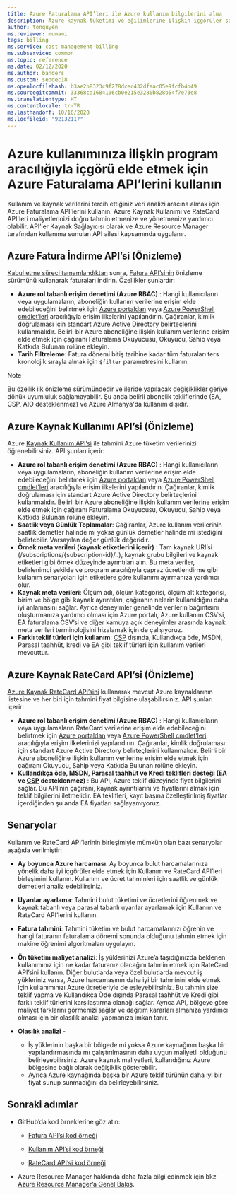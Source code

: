 ```yaml
---
title: Azure Faturalama API’leri ile Azure kullanım bilgilerini alma
description: Azure kaynak tüketimi ve eğilimlerine ilişkin içgörüler sağlamak için kullanılan Azure Faturalama Kullanımı ve RateCard API’leri hakkında bilgi edinin.
author: tonguyen
ms.reviewer: mumami
tags: billing
ms.service: cost-management-billing
ms.subservice: common
ms.topic: reference
ms.date: 02/12/2020
ms.author: banders
ms.custom: seodec18
ms.openlocfilehash: b3ae2b8323c9f278dcec432dfaac05e9fcfb4b49
ms.sourcegitcommit: 33368ca1684106cb0e215e3280b828b54f7e73e8
ms.translationtype: HT
ms.contentlocale: tr-TR
ms.lasthandoff: 10/16/2020
ms.locfileid: "92132117"
---
```

# <a name="use-azure-billing-apis-to-programmatically-get-insight-into-your-azure-usage"></a>Azure kullanımınıza ilişkin program aracılığıyla içgörü elde etmek için Azure Faturalama API’lerini kullanın
Kullanım ve kaynak verilerini tercih ettiğiniz veri analizi aracına almak için Azure Faturalama API'lerini kullanın. Azure Kaynak Kullanımı ve RateCard API'leri maliyetlerinizi doğru tahmin etmenize ve yönetmenize yardımcı olabilir. API’ler Kaynak Sağlayıcısı olarak ve Azure Resource Manager tarafından kullanıma sunulan API ailesi kapsamında uygulanır.  

## <a name="azure-invoice-download-api-preview"></a>Azure Fatura İndirme API’si (Önizleme)
[Kabul etme süreci tamamlandıktan](manage-billing-access.md#opt-in) sonra, [Fatura API’sinin](/rest/api/billing) önizleme sürümünü kullanarak faturaları indirin. Özellikler şunlardır:

* **Azure rol tabanlı erişim denetimi (Azure RBAC)** : Hangi kullanıcıların veya uygulamaların, aboneliğin kullanım verilerine erişim elde edebileceğini belirtmek için [Azure portaldan](https://portal.azure.com) veya [Azure PowerShell cmdlet’leri](/powershell/azure/) aracılığıyla erişim ilkelerini yapılandırın. Çağıranlar, kimlik doğrulaması için standart Azure Active Directory belirteçlerini kullanmalıdır. Belirli bir Azure aboneliğine ilişkin kullanım verilerine erişim elde etmek için çağıranı Faturalama Okuyucusu, Okuyucu, Sahip veya Katkıda Bulunan rolüne ekleyin.
* **Tarih Filtreleme**: Fatura dönemi bitiş tarihine kadar tüm faturaları ters kronolojik sırayla almak için `$filter` parametresini kullanın.

> [!NOTE]
> Bu özellik ilk önizleme sürümündedir ve ileride yapılacak değişiklikler geriye dönük uyumluluk sağlamayabilir. Şu anda belirli abonelik tekliflerinde (EA, CSP, AIO desteklenmez) ve Azure Almanya'da kullanım dışıdır.

## <a name="azure-resource-usage-api-preview"></a>Azure Kaynak Kullanımı API’si (Önizleme)
Azure [Kaynak Kullanım API’si](/previous-versions/azure/reference/mt219003(v=azure.100)) ile tahmini Azure tüketim verilerinizi öğrenebilirsiniz. API şunları içerir:

* **Azure rol tabanlı erişim denetimi (Azure RBAC)** : Hangi kullanıcıların veya uygulamaların, aboneliğin kullanım verilerine erişim elde edebileceğini belirtmek için [Azure portaldan](https://portal.azure.com) veya [Azure PowerShell cmdlet’leri](/powershell/azure/) aracılığıyla erişim ilkelerini yapılandırın. Çağıranlar, kimlik doğrulaması için standart Azure Active Directory belirteçlerini kullanmalıdır. Belirli bir Azure aboneliğine ilişkin kullanım verilerine erişim elde etmek için çağıranı Faturalama Okuyucusu, Okuyucu, Sahip veya Katkıda Bulunan rolüne ekleyin.
* **Saatlik veya Günlük Toplamalar**: Çağıranlar, Azure kullanım verilerinin saatlik demetler halinde mi yoksa günlük demetler halinde mi istediğini belirtebilir. Varsayılan değer günlük değeridir.
* **Örnek meta verileri (kaynak etiketlerini içerir)** : Tam kaynak URI’si (/subscriptions/{subscription-id}/..), kaynak grubu bilgileri ve kaynak etiketleri gibi örnek düzeyinde ayrıntıları alın. Bu meta veriler, belirlenimci şekilde ve program aracılığıyla çapraz ücretlendirme gibi kullanım senaryoları için etiketlere göre kullanımı ayırmanıza yardımcı olur.
* **Kaynak meta verileri**: Ölçüm adı, ölçüm kategorisi, ölçüm alt kategorisi, birim ve bölge gibi kaynak ayrıntıları, çağıranın nelerin kullanıldığını daha iyi anlamasını sağlar. Ayrıca deneyimler genelinde verilerin bağıntısını oluşturmanıza yardımcı olması için Azure portalı, Azure kullanım CSV’si, EA faturalama CSV’si ve diğer kamuya açık deneyimler arasında kaynak meta verileri terminolojisini hizalamak için de çalışıyoruz.
* **Farklı teklif türleri için kullanım**: [CSP](/partner-center) dışında, Kullandıkça öde, MSDN, Parasal taahhüt, kredi ve EA gibi teklif türleri için kullanım verileri mevcuttur.

## <a name="azure-resource-ratecard-api-preview"></a>Azure Kaynak RateCard API’si (Önizleme)
[Azure Kaynak RateCard API’sini](/previous-versions/azure/reference/mt219005(v=azure.100)) kullanarak mevcut Azure kaynaklarının listesine ve her biri için tahmini fiyat bilgisine ulaşabilirsiniz. API şunları içerir:

* **Azure rol tabanlı erişim denetimi (Azure RBAC)** : Hangi kullanıcıların veya uygulamaların RateCard verilerine erişim elde edebileceğini belirtmek için [Azure portaldan](https://portal.azure.com) veya [Azure PowerShell cmdlet’leri](/powershell/azure/) aracılığıyla erişim ilkelerinizi yapılandırın. Çağıranlar, kimlik doğrulaması için standart Azure Active Directory belirteçlerini kullanmalıdır. Belirli bir Azure aboneliğine ilişkin kullanım verilerine erişim elde etmek için çağıranı Okuyucu, Sahip veya Katkıda Bulunan rolüne ekleyin.
* **Kullandıkça öde, MSDN, Parasal taahhüt ve Kredi teklifleri desteği (EA ve [CSP](/partner-center) desteklenmez)** : Bu API, Azure teklif düzeyinde fiyat bilgilerini sağlar.  Bu API’nin çağıranı, kaynak ayrıntılarını ve fiyatlarını almak için teklif bilgilerini iletmelidir. EA teklifleri, kayıt başına özelleştirilmiş fiyatlar içerdiğinden şu anda EA fiyatları sağlayamıyoruz.

## <a name="scenarios"></a>Senaryolar
Kullanım ve RateCard API’lerinin birleşimiyle mümkün olan bazı senaryolar aşağıda verilmiştir:

* **Ay boyunca Azure harcaması**: Ay boyunca bulut harcamalarınıza yönelik daha iyi içgörüler elde etmek için Kullanım ve RateCard API’leri birleşimini kullanın. Kullanım ve ücret tahminleri için saatlik ve günlük demetleri analiz edebilirsiniz.
* **Uyarılar ayarlama**: Tahmini bulut tüketimi ve ücretlerini öğrenmek ve kaynak tabanlı veya parasal tabanlı uyarılar ayarlamak için Kullanım ve RateCard API’lerini kullanın.
* **Fatura tahmini**: Tahmini tüketim ve bulut harcamalarınızı öğrenin ve hangi faturanın faturalama dönemi sonunda olduğunu tahmin etmek için makine öğrenimi algoritmaları uygulayın.
* **Ön tüketim maliyet analizi**: İş yüklerinizi Azure’a taşıdığınızda beklenen kullanımınız için ne kadar faturanız olacağını tahmin etmek için RateCard API’sini kullanın. Diğer bulutlarda veya özel bulutlarda mevcut iş yükleriniz varsa, Azure harcamasının daha iyi bir tahminini elde etmek için kullanımınızı Azure ücretleriyle de eşleyebilirsiniz. Bu tahmin size teklif yapma ve Kullandıkça Öde dışında Parasal taahhüt ve Kredi gibi farklı teklif türlerini karşılaştırma olanağı sağlar. Ayrıca API, bölgeye göre maliyet farklarını görmenizi sağlar ve dağıtım kararları almanıza yardımcı olması için bir olasılık analizi yapmanıza imkan tanır.
* **Olasılık analizi** -

  * İş yüklerinin başka bir bölgede mi yoksa Azure kaynağının başka bir yapılandırmasında mı çalıştırılmasının daha uygun maliyetli olduğunu belirleyebilirsiniz. Azure kaynak maliyetleri, kullandığınız Azure bölgesine bağlı olarak değişiklik gösterebilir.
  * Ayrıca Azure kaynağında başka bir Azure teklif türünün daha iyi bir fiyat sunup sunmadığını da belirleyebilirsiniz.


## <a name="next-steps"></a>Sonraki adımlar
* GitHub’da kod örneklerine göz atın:
  * [Fatura API’si kod örneği](https://go.microsoft.com/fwlink/?linkid=845124)

  * [Kullanım API’si kod örneği](https://github.com/Azure-Samples/billing-dotnet-usage-api)

  * [RateCard API’si kod örneği](https://github.com/Azure-Samples/billing-dotnet-ratecard-api)

* Azure Resource Manager hakkında daha fazla bilgi edinmek için bkz [Azure Resource Manager’a Genel Bakış](../../azure-resource-manager/management/overview.md).
